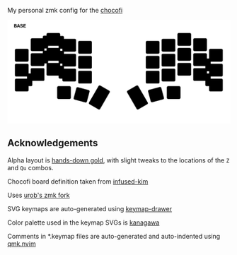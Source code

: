 My personal zmk config for the [chocofi](https://github.com/pashutk/chocofi)

![keymap](./chocofi.svg)

## Acknowledgements

Alpha layout is [hands-down gold](https://sites.google.com/alanreiser.com/handsdown/home/hands-down-neu#h.8i2msuo3butx), with slight tweaks to the locations of the `Z` and `Qu` combos.

Chocofi board definition taken from [infused-kim](https://github.com/infused-kim/zmk-config)

Uses [urob's zmk fork](https://github.com/urob/zmk)

SVG keymaps are auto-generated using [keymap-drawer](https://github.com/caksoylar/keymap-drawer)

Color palette used in the keymap SVGs is [kanagawa](https://github.com/rebelot/kanagawa.nvim/)

Comments in *.keymap files are auto-generated and auto-indented using [qmk.nvim](https://github.com/codethread/qmk.nvim)
